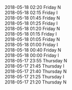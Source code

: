 2018-05-18 02:20 Friday  N  
2018-05-18 02:15 Friday  I  
2018-05-18 01:45 Friday  N  
2018-05-18 01:25 Friday  I  
2018-05-18 01:20 Friday  N  
2018-05-18 01:15 Friday  I  
2018-05-18 01:05 Friday  N  
2018-05-18 01:00 Friday  I  
2018-05-18 00:40 Friday  N  
2018-05-18 00:00 Friday  I  
2018-05-17 23:55 Thursday  N  
2018-05-17 21:45 Thursday  I  
2018-05-17 21:40 Thursday  N  
2018-05-17 21:25 Thursday  I  
2018-05-17 21:20 Thursday  N  
